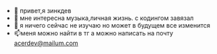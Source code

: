- 👋 привет,я зинкдев
- 👀 мне интересна музыка,личная жизнь. с кодингом завязал
- 🌱 я ничего сейчас не изучаю но может в будущем все изменится
- 📫меня можно найти в тг а можно написать на почту acerdev@mailum.com

<!---
thinkdev1/thinkdev1 is a ✨ special ✨ repository because its `README.md` (this file) appears on your GitHub profile.
You can click the Preview link to take a look at your changes.
--->
